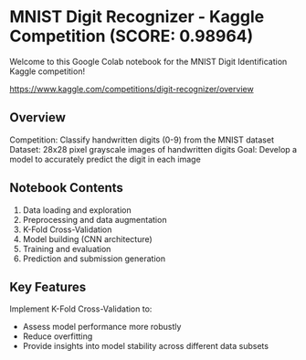 # MNIST Digit Recognizer - Kaggle Competition (SCORE: 0.98964)
Welcome to this Google Colab notebook for the MNIST Digit Identification Kaggle competition!

https://www.kaggle.com/competitions/digit-recognizer/overview

## Overview
Competition: Classify handwritten digits (0-9) from the MNIST dataset
Dataset: 28x28 pixel grayscale images of handwritten digits 
Goal: Develop a model to accurately predict the digit in each image

## Notebook Contents
1. Data loading and exploration
2. Preprocessing and data augmentation
3. K-Fold Cross-Validation
4. Model building (CNN architecture)
5. Training and evaluation
6. Prediction and submission generation

## Key Features
Implement K-Fold Cross-Validation to:

* Assess model performance more robustly
* Reduce overfitting
* Provide insights into model stability across different data subsets
